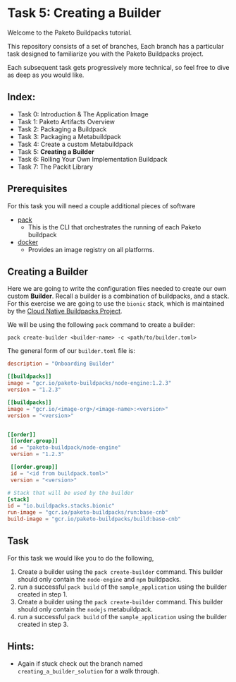 # Task 5: Creating a Builder

Welcome to the Paketo Buildpacks tutorial.

This repository consists of a set of branches,
Each branch has a particular task designed to familiarize
you with the Paketo Buildpacks project.

Each subsequent task gets progressively more technical,
so feel free to dive as deep as you would like.

Index:
-
- Task 0: Introduction & The Application Image
- Task 1: Paketo Artifacts Overview
- Task 2: Packaging a Buildpack
- Task 3: Packaging a Metabuildpack
- Task 4: Create a custom Metabuildpack
- Task 5: **Creating a Builder**
- Task 6: Rolling Your Own Implementation Buildpack
- Task 7: The Packit Library

## Prerequisites

For this task you will need a couple additional pieces of software
 - [pack](https://buildpacks.io/docs/install-pack/)
   - This is the CLI that orchestrates the running of each Paketo buildpack
 - [docker](https://docs.docker.com/get-docker/)
   - Provides an image registry on all platforms.
 
 ## Creating a Builder
 
 Here we are going to write the configuration files needed to create our own custom **Builder**. Recall a builder is a combination of buildpacks, and a stack. For this exercise we are going to use the `bionic` stack, which is maintained by the [Cloud Native Buildpacks Project](https://buildpacks.io/).
 
 We will be using the following `pack` command to create a builder:
 ```
 pack create-builder <builder-name> -c <path/to/builder.toml>
 ```
 
 The general form of our `builder.toml` file is:
 
 ``` toml
 description = "Onboarding Builder"

[[buildpacks]]
image = "gcr.io/paketo-buildpacks/node-engine:1.2.3"
version = "1.2.3"

[[buildpacks]]
image = "gcr.io/<image-org>/<image-name>:<version>"
version = "<version>"


[[order]]
  [[order.group]]
  id = "paketo-buildpack/node-engine"
  version = "1.2.3"

  [[order.group]]
  id = "<id from buildpack.toml>"
  version = "<version>"

# Stack that will be used by the builder
[stack]
id = "io.buildpacks.stacks.bionic"
run-image = "gcr.io/paketo-buildpacks/run:base-cnb"
build-image = "gcr.io/paketo-buildpacks/build:base-cnb"
 ```
 
 ## Task
 
For this task we would like you to do the following,

1) Create a builder using the `pack create-builder` command. This builder should only contain the `node-engine` and `npm` buildpacks.
2) run a successful `pack build` of the `sample_application` using the builder created in step 1.
3) Create a builder using the `pack create-builder` command. This builder should only contain the `nodejs` metabuildpack.
4) run a successful `pack build` of the `sample_application` using the builder created in step 3.



Hints:
-
-  Again if stuck check out the branch named `creating_a_builder_solution` for a walk through.

